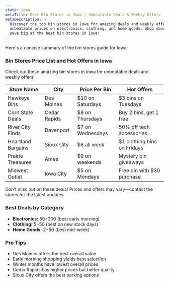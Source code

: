 ```yaml
---
state: iowa
metaTitle: Best Bin Stores in Iowa | Unbeatable Deals & Weekly Offers
metaDescription: >-
  Discover the top bin stores in Iowa for amazing deals and weekly offers. Find
  unbeatable prices on electronics, clothing, and home goods. Shop smart and
  save big at the best bin stores in Iowa!
---
```


Here's a concise summary of the bin stores guide for Iowa:

### Bin Stores Price List and Hot Offers in Iowa
Check out these amazing bin stores in Iowa for unbeatable deals and weekly offers!

| Store Name           | City          | Price Per Bin | Hot Offers                        |
|----------------------|---------------|---------------|-----------------------------------|
| Hawkeye Bins         | Des Moines    | $10 on Saturdays | $3 bins on Tuesdays              |
| Corn State Deals     | Cedar Rapids  | $8 on Thursdays | Buy 2 bins, get 1 free            |
| River City Finds     | Davenport     | $7 on Wednesdays | 50% off tech accessories         |
| Heartland Bargains   | Sioux City    | $6 all week     | $1 clothing bins on Fridays       |
| Prairie Treasures    | Ames          | $9 on weekends  | Mystery bin giveaways             |
| Midwest Outlet       | Iowa City     | $5 on Mondays   | Free bin with $30 purchase        |

Don't miss out on these deals! Prices and offers may vary—contact the stores for the latest updates.

### Best Deals by Category
* **Electronics:** $50-$300 (best early morning)
* **Clothing:** $5-$50 (best on new stock days)
* **Home Goods:** $2-$50 (best mid-week)

### Pro Tips
* Des Moines offers the best overall value
* Early morning shopping yields best selection
* Winter months have lowest overall prices
* Cedar Rapids has higher prices but better quality
* Sioux City offers the best parking options
